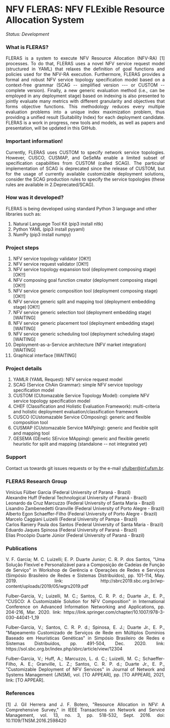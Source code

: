 NFV FLERAS: NFV FLExible Resource Allocation System
========================================================

*Status: Development*

### What is FLERAS?

<p align="justify">FLERAS is a system to execute NFV Resource Allocation (NFV-RA) [1] processes. To do that, FLERAS uses a novel NFV service request model (structured in YAML) that relaxes the definition of goal functions and policies used for the NFV-RA execution. Furthermore, FLERAS provides a formal and robust NFV service topology specification model based on a context-free grammar (SCAG -- simplified version --- or CUSTOM -- complete version). Finally, a new generic evaluation method (i.e., can be employed in any deployment stage) based on indexing is also presented to jointly evaluate many metrics with different granularity and objectives that forms objective functions. This methodology reduces every multiple evaluation problems into a unique index maximization problem, thus providing a unified result (Suitability Index) for each deployment candidate. FLERAS is a work in progress, new tools and models, as well as papers and presentation, will be updated in this GitHub.</p>

### Important information!

<p align="justify"> Currently, FLERAS uses CUSTOM to specify network service topologies. However, CUSCO, CUSMAP, and GeSeMa enable a limited subset of specification capabilities from CUSTOM (called SCAG). The particular implementation of SCAG is deprecated since the release of CUSTOM, but for the usage of currently available customizable deployment solutions, consider the SCAG production rules to specify the service topologies (these rules are available in 2.Deprecated/SCAG).</p>

### How was it developed?

FLERAS is being developed using standard Python 3 language and other libraries such as:<br/>
1. Natural Languege Tool Kit (pip3 install nltk)<br/>
2. Python YAML (pip3 install pyyaml)
3. NumPy (pip3 install numpy)

### Project steps

1. NFV service topology validator [OK!!]<br/>
2. NFV service request validator [OK!!]<br/>
3. NFV service topology expansion tool (deployment composing stage) [OK!!]<br/>
4. NFV composing goal function creator (deployment composing stage) [OK!!]<br/>
5. NFV service generic composition tool (deployment composing stage) [OK!!]<br/>
6. NFV service generic split and mapping tool (deployment embedding stage) [OK!!]<br/>
7. NFV service generic selection tool (deployment embedding stage) [WAITING]<br/>
8. NFV service generic placement tool (deployment embedding stage) [WAITING]<br/>
8. NFV service generic scheduling tool (deployment scheduling stage) [WAITING]<br/>
8. Deployment-as-a-Service architecture (NFV market integration) [WAITING]<br/>
9. Graphical interface [WAITING]

### Project details

1. YAMLR (YAML Request): NFV service request model
2. SCAG (Service ChAin Grammar): simple NFV service topology specification model
3. CUSTOM (CUtomazable Service Topology Model): complete NFV service topology specification model
4. CHEF (Classification and Holistic Evaluation Framework): multi-criteria and holistic deployment evaluation/classification framework
5. CUSCO (CUstomazable Service COmposing): generic and flexible composition tool
6. CUSMAP (CUstomazable Service MAPping): generic and flexible split and mapping tool
7. GESEMA (GEnetic SErvice MApping): generic and flexible genetic heuristic for split and mapping (standalone -- not integrated yet)

### Support

Contact us towards git issues requests or by the e-mail vfulber@inf.ufsm.br.

### FLERAS Research Group

Vinícius Fülber Garcia (Federal University of Paraná - Brazil)<br/>
Alexandre Huff (Federal Technological University of Paraná - Brazil)<br/>
Leonardo da Cruz Marcuzzo (Federal University of Santa Maria - Brazil)<br/>
Lisandro Zambenedetti Granville (Federal University of Porto Alegre - Brazil)<br/>
Alberto Egon Schaeffer-Filho (Federal University of Porto Alegre - Brazil)<br/>
Marcelo Caggiani Luizelli (Federal University of Pampa - Brazil)<br/>
Carlos Raniery Paula dos Santos (Federal University of Santa Maria - Brazil)<br/>
Eduardo Jaques Spinosa (Federal University of Paraná - Brazil)<br/>
Elias Procópio Duarte Júnior (Federal University of Paraná - Brazil)<br/>

### Publications

<p align="justify">V. F. Garcia; M. C. Luizelli; E. P. Duarte Junior; C. R. P. dos Santos, "Uma Solução Flexível e Personalizável para a Composição de Cadeias de Função de Serviço" in Workshop de Gerência e Operações de Redes e Serviços (Simpósio Brasileiro de Redes e Sistemas Distribuídos), pp. 101-114, May. 2019. link: http://sbrc2019.sbc.org.br/wp-content/uploads/2019/05/wgrs2019.pdf</p>
<p align="justify">Fulber-Garcia, V.; Luizelli, M. C.; Santos, C. R. P. d.; Duarte Jr., E. P., "CUSCO: A Customizable Solution for NFV Composition" in International Conference on Advanced Information Networking and Applications, pp. 204-216, Mar. 2020. link: https://link.springer.com/chapter/10.1007/978-3-030-44041-1_19</p>
<p align="justify">Fulber-Garcia, V.; Santos, C. R. P. d.; Spinosa, E. J.; Duarte Jr., E. P., "Mapeamento Customizado de Serviços de Rede em Múltiplos Domínios Baseado em Heurísticas Genéticas" in Simpósio Brasileiro de Redes e Sistemas Distribuídos, pp. 491-504, Dec. 2020. link: https://sol.sbc.org.br/index.php/sbrc/article/view/12304</p>
<p align="justify">Fulber-Garcia, V.; Huff, A.; Marcuzzo, L. d. C.; Luizelli, M. C.; Schaeffer-Filho, A. E.; Granville, L. Z.; Santos, C. R. P. d.; Duarte Jr., E. P., "Customizable Deployment of NFV Services" in Journal of Network and Systems Management (JNSM), vol. [TO APPEAR], pp. [TO APPEAR], 2021, link: [TO APPEAR].</p>

### References

<p align="justify">[1] J. Gil Herrera and J. F. Botero, "Resource Allocation in NFV: A Comprehensive Survey," in IEEE Transactions on Network and Service Management, vol. 13, no. 3, pp. 518-532, Sept. 2016. doi: 10.1109/TNSM.2016.2598420</p>
